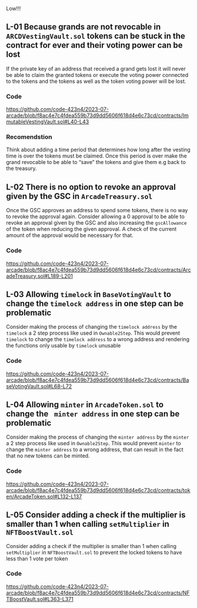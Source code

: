 Low!!!  

## L-01 Because grands are not revocable in `ARCDVestingVault.sol` tokens can be stuck in the contract for ever and their voting power can be lost

If the private key of an address that received a grand gets lost it will never be able to claim the granted tokens or execute the voting power connected to the tokens and the tokens as well as the token voting power will be lost.

### Code
https://github.com/code-423n4/2023-07-arcade/blob/f8ac4e7c4fdea559b73d9dd5606f618d4e6c73cd/contracts/ImmutableVestingVault.sol#L40-L43

### Recomendstion
Think about adding a time period that determines how long after the vesting time is over the tokens must be claimed. Once this period is over make the grand revocable to be able to “save” the tokens and give them e.g back to the treasury.

## L-02 There is no option to revoke an approval given by the GSC in `ArcadeTreasury.sol`
Once the GSC approves an address to spend some tokens, there is no way to revoke the approval again. Consider allowing a 0 approval to be able to revoke an approval given by the GSC and also increasing the `gscAllowance` of the token when reducing the given approval. A check of the current amount of the approval would be necessary for that.  

### Code
https://github.com/code-423n4/2023-07-arcade/blob/f8ac4e7c4fdea559b73d9dd5606f618d4e6c73cd/contracts/ArcadeTreasury.sol#L189-L201

## L-03 Allowing `timelock` in `BaseVotingVault` to change the `timelock address` in one step can be problematic

Consider making the process of changing the `timelock address` by the `timelock` a 2 step process like used in `Ownable2Step`. This would prevent `timelock` to change the `timelock address` to a wrong address and rendering the functions only usable by `timelock` unusable 

### Code
https://github.com/code-423n4/2023-07-arcade/blob/f8ac4e7c4fdea559b73d9dd5606f618d4e6c73cd/contracts/BaseVotingVault.sol#L68-L72

## L-04 Allowing ` minter ` in `ArcadeToken.sol` to change the ` minter address` in one step can be problematic

Consider making the process of changing the `minter address` by the `minter` a 2 step process like used in `Ownable2Step`. This would prevent `minter` to change the `minter address` to a wrong address, that can result in the fact that no new tokens can be minted. 

### Code
https://github.com/code-423n4/2023-07-arcade/blob/f8ac4e7c4fdea559b73d9dd5606f618d4e6c73cd/contracts/token/ArcadeToken.sol#L132-L137


## L-05 Consider adding a check if the multiplier is smaller than 1 when calling `setMultiplier` in `NFTBoostVault.sol`

Consider adding a check if the multiplier is smaller than 1 when calling `setMultiplier` in `NFTBoostVault.sol` to prevent the locked tokens to have less than 1 vote per token
### Code 
https://github.com/code-423n4/2023-07-arcade/blob/f8ac4e7c4fdea559b73d9dd5606f618d4e6c73cd/contracts/NFTBoostVault.sol#L363-L371
